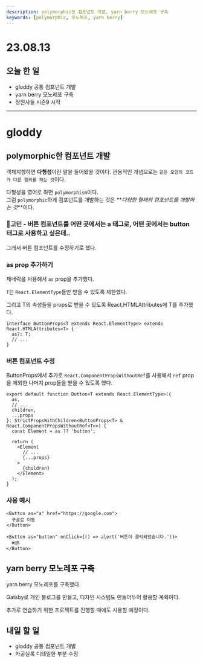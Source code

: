 ```yaml
---
description: polymorphic한 컴포넌트 개발, yarn berry 모노레포 구축
keywords: [polymorphic, 모노레포, yarn berry]
---
```


# 23.08.13

## 오늘 한 일

- gloddy 공통 컴포넌트 개발
- yarn berry 모노레포 구축
- 정원사들 시즌9 시작

---

# gloddy

## polymorphic한 컴포넌트 개발

객체지향하면 **다형성**이란 말을 들어봤을 것이다. 관용적인 개념으로는 `같은 모양의 코드가 다른 행위를 하는 것`이다.

다형성을 영어로 하면 `polymorphism`이다.  
그럼 `polymorphic`하게 컴포넌트를 개발하는 것은 **_다양한 형태의 컴포넌트를 개발하는 것_**이다.

### 🤔고민 - 버튼 컴포넌트를 어떤 곳에서는 a 태그로, 어떤 곳에서는 button 태그로 사용하고 싶은데..

그래서 버튼 컴포넌트를 수정하기로 했다.

### **as** prop 추가하기

제네릭을 사용해서 `as` prop을 추가했다.

`T`는 `React.ElementType`들만 받을 수 있도록 제한했다.

그리고 T의 속성들을 props로 받을 수 있도록 React.HTMLAttributes에 T를 추가했다.

```tsx
interface ButtonProps<T extends React.ElementType> extends React.HTMLAttributes<T> {
  as?: T;
  // ...
}
```

### 버튼 컴포넌트 수정

ButtonProps에서 추가로 `React.ComponentPropsWithoutRef`를 사용해서 `ref` prop을 제외한 나머지 prop들을 받을 수 있도록 했다.

```tsx
export default function Button<T extends React.ElementType>({
  as,
  // ...
  children,
  ...props
}: StrictPropsWithChildren<ButtonProps<T> & React.ComponentPropsWithoutRef<T>>) {
  const Element = as ?? 'button';

  return (
    <Element
      // ...
      {...props}
    >
      {children}
    </Element>
  );
}
```

### 사용 예시

```tsx
<Button as="a" href="https://google.com">
  구글로 이동
</Button>

<Button as="button" onClick={() => alert('버튼이 클릭되었습니다.')}>
  버튼
</Button>
```

## yarn berry 모노레포 구축

yarn berry 모노레포를 구축했다.

Gatsby로 개인 블로그를 만들고, 디자인 시스템도 만들어두어 활용할 계획이다.

추가로 연습하기 위한 프로젝트를 진행할 때에도 사용할 예정이다.

## 내일 할 일

- gloddy 공통 컴포넌트 개발
- 카공실록 디테일한 부분 수정

